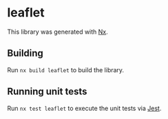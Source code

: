 # leaflet

This library was generated with [Nx](https://nx.dev).

## Building

Run `nx build leaflet` to build the library.

## Running unit tests

Run `nx test leaflet` to execute the unit tests via [Jest](https://jestjs.io).
